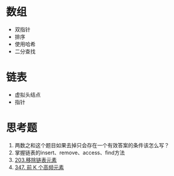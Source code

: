 # 数组

- 双指针
- 排序
- 使用哈希
- 二分查找

# 链表

- 虚拟头结点
- 指针

# 思考题

1. 两数之和这个题目如果去掉只会存在一个有效答案的条件该怎么写？
2. 掌握链表的insert、remove、access、find方法
3. [203.移除链表元素](https://leetcode.cn/problems/remove-linked-list-elements/)
4. [347. 前 K 个高频元素](https://leetcode.cn/problems/top-k-frequent-elements/)
